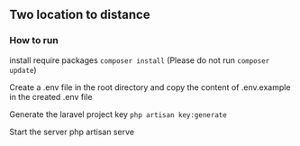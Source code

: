 ## Two location to distance

### How to run

install require packages ```composer install``` (Please do not run ```composer update```)

Create a .env file in the root directory and copy the content of .env.example in the created .env file

Generate the laravel project key ```php artisan key:generate```

Start the server php artisan serve

